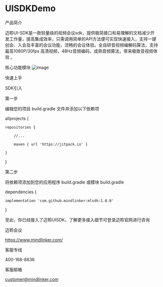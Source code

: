 # UISDKDemo
产品简介

迈聆UI-SDK是一款轻量级的视频会议sdk，提供极简接口和易理解的文档减少开发工作量，提高集成效率，只需调用简单的API方法便可实现快速接入，支持一键创会、入会及丰富的会议功能，流畅的会议体验。全自研音视频编解码算法，支持最高1080P/30fps 高清视频，48Hz音频编码，成熟音频算法，带来极致音视频体验 。

核心功能模块
![image](https://user-images.githubusercontent.com/79431798/169290060-31c10e2c-abde-4d72-9735-d2b776499898.png)

快速上手

SDK引入

第一步

编辑您的项目 build.gradle 文件并添加以下依赖项

allprojects {

    repositories {
    
        //...
        
        maven { url 'https://jitpack.io' }
        
    }
    
}



第二步

将依赖项添加到您的应用程序 build.gradle 或模块 build.gradle

dependencies {

    implementation 'com.github.mindlinker:mlsdk:1.0.0'
    
}

至此，你已经接入了迈聆UISDK，了解更多接入细节可登录迈聆官网进行咨询


迈聆会议

https://www.mindlinker.com/

客服专线

400-168-8836

客服邮箱

customer@mindlinker.com
